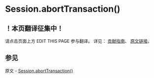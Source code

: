 # Session.abortTransaction()

## ！本页翻译征集中！

请点击页面上方 EDIT THIS PAGE 参与翻译。
详见：
[贡献指南]( https://github.com/JinMuInfo/MongoDB-Manual-zh/blob/master/CONTRIBUTING.md )、
[原文链接](  https://docs.mongodb.com/manual/reference/method/Session.abortTransaction/  )。

## 参见

原文 - [Session.abortTransaction()]( https://docs.mongodb.com/manual/reference/method/Session.abortTransaction/ )

